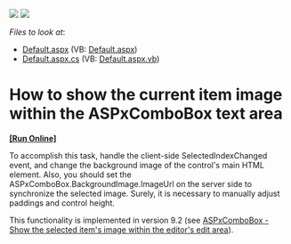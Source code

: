 <!-- default badges list -->
[![](https://img.shields.io/badge/Open_in_DevExpress_Support_Center-FF7200?style=flat-square&logo=DevExpress&logoColor=white)](https://supportcenter.devexpress.com/ticket/details/E1317)
[![](https://img.shields.io/badge/📖_How_to_use_DevExpress_Examples-e9f6fc?style=flat-square)](https://docs.devexpress.com/GeneralInformation/403183)
<!-- default badges end -->
<!-- default file list -->
*Files to look at*:

* [Default.aspx](./CS/WebApplication156/Default.aspx) (VB: [Default.aspx](./VB/WebApplication156/Default.aspx))
* [Default.aspx.cs](./CS/WebApplication156/Default.aspx.cs) (VB: [Default.aspx.vb](./VB/WebApplication156/Default.aspx.vb))
<!-- default file list end -->
# How to show the current item image within the ASPxComboBox text area
<!-- run online -->
**[[Run Online]](https://codecentral.devexpress.com/e1317/)**
<!-- run online end -->


<p>To accomplish this task, handle the client-side SelectedIndexChanged event, and change the background image of the control's main HTML element. Also, you should set the ASPxComboBox.BackgroundImage.ImageUrl on the server side to synchronize the selected image. Surely, it is necessary to manually adjust paddings and control height.</p><p>This functionality is implemented in version 9.2 (see <a href="https://www.devexpress.com/Support/Center/p/S18329">ASPxComboBox - Show the selected item's image within the editor's edit area</a>).</p>

<br/>


